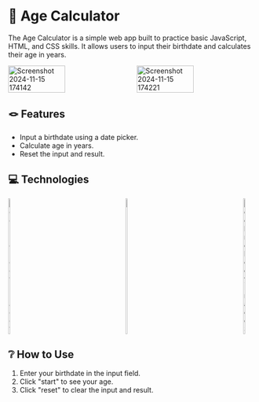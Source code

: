 # 🧶 Age Calculator
The Age Calculator is a simple web app built to practice basic JavaScript, HTML, and CSS skills. It allows users to input their birthdate and calculates their age in years.

<div style="display: flex; justify-content: space-between;">
  <img src="https://github.com/user-attachments/assets/3950dccc-1a8b-46b8-a89c-2cf08e501493" alt="Screenshot 2024-11-15 174142" style="width: 48%;"/>
  <img src="https://github.com/user-attachments/assets/28e1c32a-b93a-4238-9516-9a8fdd2e0ad3" alt="Screenshot 2024-11-15 174221" style="width: 48%;"/>
</div>

## 🪢 Features
- Input a birthdate using a date picker.
- Calculate age in years.
- Reset the input and result.

## 💻 Technologies
<div style="display: flex; justify-content: space-between;">
  <img src="https://github.com/user-attachments/assets/5bed68e2-ecff-4ed0-94f3-70fb5cf2d6c3" alt="Technology Image 1" style="width: 5%;"/>
  <img src="https://github.com/user-attachments/assets/bcc7c8a8-06d8-4980-9b96-a1c055d96dcd" alt="Technology Image 2" style="width: 5%;"/>
  <img src="https://github.com/user-attachments/assets/796530ca-e14c-4c2c-849a-1af1b1d99d71" alt="Technology Image 3" style="width: 5%;"/>
</div>

## ❔ How to Use
1. Enter your birthdate in the input field.
2. Click "start" to see your age.
3. Click "reset" to clear the input and result.
